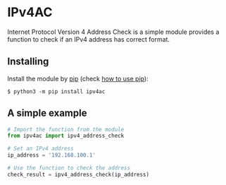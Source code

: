 
# IPv4AC

Internet Protocol Version 4 Address Check is a simple module provides a function to check if an IPv4 address has correct format.


## Installing

Install the module by [pip][1] (check [how to use pip][2]):

```
$ python3 -m pip install ipv4ac
```


## A simple example

```python
# Import the function from the module
from ipv4ac import ipv4_address_check

# Set an IPv4 address
ip_address = '192.168.100.1'

# Use the function to check the address
check_result = ipv4_address_check(ip_address)
```

[1]: https://pypi.org/ 
[2]: https://pip.pypa.io/en/stable/getting-started/